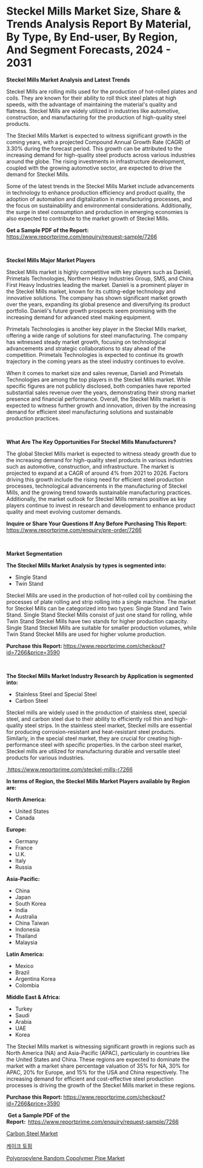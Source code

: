 <p><h1>Steckel Mills Market Size, Share & Trends Analysis Report By Material, By Type, By End-user, By Region, And Segment Forecasts, 2024 - 2031</h1></p><p><strong>Steckel Mills Market Analysis and Latest Trends</strong></p>
<p><p>Steckel Mills are rolling mills used for the production of hot-rolled plates and coils. They are known for their ability to roll thick steel plates at high speeds, with the advantage of maintaining the material's quality and flatness. Steckel Mills are widely utilized in industries like automotive, construction, and manufacturing for the production of high-quality steel products.</p><p>The Steckel Mills Market is expected to witness significant growth in the coming years, with a projected Compound Annual Growth Rate (CAGR) of 3.30% during the forecast period. This growth can be attributed to the increasing demand for high-quality steel products across various industries around the globe. The rising investments in infrastructure development, coupled with the growing automotive sector, are expected to drive the demand for Steckel Mills.</p><p>Some of the latest trends in the Steckel Mills Market include advancements in technology to enhance production efficiency and product quality, the adoption of automation and digitalization in manufacturing processes, and the focus on sustainability and environmental considerations. Additionally, the surge in steel consumption and production in emerging economies is also expected to contribute to the market growth of Steckel Mills.</p></p>
<p><strong>Get a Sample PDF of the Report:&nbsp;</strong> <a href="https://www.reportprime.com/enquiry/request-sample/7266">https://www.reportprime.com/enquiry/request-sample/7266</a></p>
<p>&nbsp;</p>
<p><strong>Steckel Mills Major Market Players</strong></p>
<p><p>Steckel Mills market is highly competitive with key players such as Danieli, Primetals Technologies, Northern Heavy Industries Group, SMS, and China First Heavy Industries leading the market. Danieli is a prominent player in the Steckel Mills market, known for its cutting-edge technology and innovative solutions. The company has shown significant market growth over the years, expanding its global presence and diversifying its product portfolio. Danieli's future growth prospects seem promising with the increasing demand for advanced steel making equipment.</p><p>Primetals Technologies is another key player in the Steckel Mills market, offering a wide range of solutions for steel manufacturing. The company has witnessed steady market growth, focusing on technological advancements and strategic collaborations to stay ahead of the competition. Primetals Technologies is expected to continue its growth trajectory in the coming years as the steel industry continues to evolve.</p><p>When it comes to market size and sales revenue, Danieli and Primetals Technologies are among the top players in the Steckel Mills market. While specific figures are not publicly disclosed, both companies have reported substantial sales revenue over the years, demonstrating their strong market presence and financial performance. Overall, the Steckel Mills market is expected to witness further growth and innovation, driven by the increasing demand for efficient steel manufacturing solutions and sustainable production practices.</p></p>
<p>&nbsp;</p>
<p><strong>What Are The Key Opportunities For Steckel Mills Manufacturers?</strong></p>
<p><p>The global Steckel Mills market is expected to witness steady growth due to the increasing demand for high-quality steel products in various industries such as automotive, construction, and infrastructure. The market is projected to expand at a CAGR of around 4% from 2021 to 2026. Factors driving this growth include the rising need for efficient steel production processes, technological advancements in the manufacturing of Steckel Mills, and the growing trend towards sustainable manufacturing practices. Additionally, the market outlook for Steckel Mills remains positive as key players continue to invest in research and development to enhance product quality and meet evolving customer demands.</p></p>
<p><strong>Inquire or Share Your Questions If Any Before Purchasing This Report:</strong> <a href="https://www.reportprime.com/enquiry/pre-order/7266">https://www.reportprime.com/enquiry/pre-order/7266</a></p>
<p>&nbsp;</p>
<p><strong>Market Segmentation</strong></p>
<p><strong>The Steckel Mills Market Analysis by types is segmented into:</strong></p>
<p><ul><li>Single Stand</li><li>Twin Stand</li></ul></p>
<p><p>Steckel Mills are used in the production of hot-rolled coil by combining the processes of plate rolling and strip rolling into a single machine. The market for Steckel Mills can be categorized into two types: Single Stand and Twin Stand. Single Stand Steckel Mills consist of just one stand for rolling, while Twin Stand Steckel Mills have two stands for higher production capacity. Single Stand Steckel Mills are suitable for smaller production volumes, while Twin Stand Steckel Mills are used for higher volume production.</p></p>
<p><strong>Purchase this Report:&nbsp;</strong><a href="https://www.reportprime.com/checkout?id=7266&price=3590">https://www.reportprime.com/checkout?id=7266&price=3590</a></p>
<p>&nbsp;</p>
<p><strong>The Steckel Mills Market Industry Research by Application is segmented into:</strong></p>
<p><ul><li>Stainless Steel and Special Steel</li><li>Carbon Steel</li></ul></p>
<p><p>Steckel mills are widely used in the production of stainless steel, special steel, and carbon steel due to their ability to efficiently roll thin and high-quality steel strips. In the stainless steel market, Steckel mills are essential for producing corrosion-resistant and heat-resistant steel products. Similarly, in the special steel market, they are crucial for creating high-performance steel with specific properties. In the carbon steel market, Steckel mills are utilized for manufacturing durable and versatile steel products for various industries.</p></p>
<p><a href="https://www.reportprime.com/steckel-mills-r7266">&nbsp;https://www.reportprime.com/steckel-mills-r7266</a></p>
<p><strong>In terms of Region, the Steckel Mills Market Players available by Region are:</strong></p>
<p>
    <p> <strong> North America: </strong>
        <ul>
            <li>United States</li>
            <li>Canada</li>
        </ul>
        </p> 
    <p> <strong> Europe: </strong>
        <ul>
            <li>Germany</li>
            <li>France</li>
            <li>U.K.</li>
            <li>Italy</li>
            <li>Russia</li>
        </ul>
        </p> 
    <p> <strong> Asia-Pacific: </strong>
        <ul>
            <li>China</li>
            <li>Japan</li>
            <li>South Korea</li>
            <li>India</li>
            <li>Australia</li>
            <li>China Taiwan</li>
            <li>Indonesia</li>
            <li>Thailand</li>
            <li>Malaysia</li>
        </ul>
        </p> 
    <p> <strong> Latin America: </strong>
        <ul>
            <li>Mexico</li>
            <li>Brazil</li>
            <li>Argentina Korea</li>
            <li>Colombia</li>
        </ul>
        </p> 
    <p> <strong> Middle East & Africa: </strong>
        <ul>
            <li>Turkey</li>
            <li>Saudi</li>
            <li>Arabia</li>
            <li>UAE</li>
            <li>Korea</li>
        </ul>
    </p>
    </p>
<p><p>The Steckel Mills market is witnessing significant growth in regions such as North America (NA) and Asia-Pacific (APAC), particularly in countries like the United States and China. These regions are expected to dominate the market with a market share percentage valuation of 35% for NA, 30% for APAC, 20% for Europe, and 15% for the USA and China respectively. The increasing demand for efficient and cost-effective steel production processes is driving the growth of the Steckel Mills market in these regions.</p></p>
<p><strong>Purchase this Report: </strong><a href="https://www.reportprime.com/checkout?id=7266&price=3590">https://www.reportprime.com/checkout?id=7266&price=3590</a></p>
<p>&nbsp;<strong>Get a Sample PDF of the Report:&nbsp;&nbsp;</strong><a href="https://www.reportprime.com/enquiry/request-sample/7266">https://www.reportprime.com/enquiry/request-sample/7266</a></p>
<p><strong></strong></p>
<p><p><a href="https://www.linkedin.com/pulse/carbon-steel-market-size-global-industry-overview-segmentation-dvh3c?trackingId=kx9y4DqrpHdxWviyhwBOnA%3D%3D">Carbon Steel Market</a></p><p><a href="https://github.com/crfsywufhm81415/Market-Research-Report-List-1/blob/main/811870521825.md">케이크 토핑</a></p><p><a href="https://www.linkedin.com/pulse/polypropylene-random-copolymer-pipe-market-size-share-amp-op6mc?trackingId=byJi4gccmr3IFF3%2Bvndk9w%3D%3D">Polypropylene Random Copolymer Pipe Market</a></p></p>
